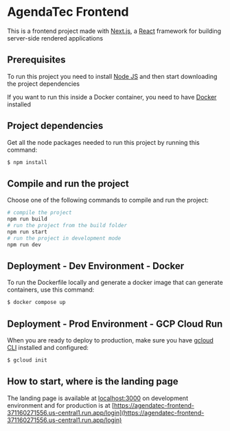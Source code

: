 # AgendaTec Frontend

This is a frontend project made with [Next.js](https://nextjs.org), a [React](https://reactjs.org) framework for building server-side rendered applications

## Prerequisites
To run this project you need to install [Node JS](https://nodejs.org/en/download) and then start downloading the project dependencies

If you want to run this inside a Docker container, you need to have [Docker](https://www.docker.com/get-started) installed

## Project dependencies
Get all the node packages needed to run this project by running this command:
```bash
$ npm install
```

## Compile and run the project
Choose one of the following commands to compile and run the project:
```bash
# compile the project 
npm run build
# run the project from the build folder
npm run start
# run the project in development mode
npm run dev
```

## Deployment - Dev Environment - Docker
To run the Dockerfile locally and generate a docker image that can generate containers, use this command:
```bash
$ docker compose up
```

## Deployment - Prod Environment - GCP Cloud Run
When you are ready to deploy to production, make sure you have [gcloud CLI](https://cloud.google.com/cli) installed and configured:
```bash
$ gcloud init
```

## How to start, where is the landing page
The landing page is available at [localhost:3000](http://localhost:3000) on development environment
and for production is at [https://agendatec-frontend-371160271556.us-central1.run.app/login](https://agendatec-frontend-371160271556.us-central1.run.app/login)
